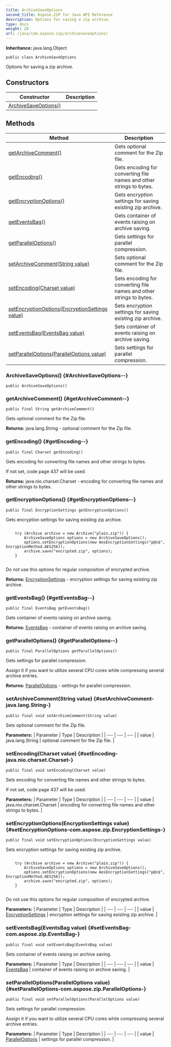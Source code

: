 ```yaml
---
title: ArchiveSaveOptions
second_title: Aspose.ZIP for Java API Reference
description: Options for saving a zip archive.
type: docs
weight: 20
url: /java/com.aspose.zip/archivesaveoptions/
---
```


**Inheritance:**
java.lang.Object
```
public class ArchiveSaveOptions
```

Options for saving a zip archive.
## Constructors

| Constructor | Description |
| --- | --- |
| [ArchiveSaveOptions()](#ArchiveSaveOptions--) |  |
## Methods

| Method | Description |
| --- | --- |
| [getArchiveComment()](#getArchiveComment--) | Gets optional comment for the Zip file. |
| [getEncoding()](#getEncoding--) | Gets encoding for converting file names and other strings to bytes. |
| [getEncryptionOptions()](#getEncryptionOptions--) | Gets encryption settings for saving existing zip archive. |
| [getEventsBag()](#getEventsBag--) | Gets container of events raising on archive saving. |
| [getParallelOptions()](#getParallelOptions--) | Gets settings for parallel compression. |
| [setArchiveComment(String value)](#setArchiveComment-java.lang.String-) | Sets optional comment for the Zip file. |
| [setEncoding(Charset value)](#setEncoding-java.nio.charset.Charset-) | Sets encoding for converting file names and other strings to bytes. |
| [setEncryptionOptions(EncryptionSettings value)](#setEncryptionOptions-com.aspose.zip.EncryptionSettings-) | Sets encryption settings for saving existing zip archive. |
| [setEventsBag(EventsBag value)](#setEventsBag-com.aspose.zip.EventsBag-) | Sets container of events raising on archive saving. |
| [setParallelOptions(ParallelOptions value)](#setParallelOptions-com.aspose.zip.ParallelOptions-) | Sets settings for parallel compression. |
### ArchiveSaveOptions() {#ArchiveSaveOptions--}
```
public ArchiveSaveOptions()
```


### getArchiveComment() {#getArchiveComment--}
```
public final String getArchiveComment()
```


Gets optional comment for the Zip file.

**Returns:**
java.lang.String - optional comment for the Zip file.
### getEncoding() {#getEncoding--}
```
public final Charset getEncoding()
```


Gets encoding for converting file names and other strings to bytes.

If not set, code page 437 will be used.

**Returns:**
java.nio.charset.Charset - encoding for converting file names and other strings to bytes.
### getEncryptionOptions() {#getEncryptionOptions--}
```
public final EncryptionSettings getEncryptionOptions()
```


Gets encryption settings for saving existing zip archive.

```

    try (Archive archive = new Archive("plain.zip")) {
        ArchiveSaveOptions options = new ArchiveSaveOptions();
        options.setEncryptionOptions(new AesEncryptionSettings("p@s$", EncryptionMethod.AES256));
        archive.save("encripted.zip", options);
    }
 
```

Do not use this options for regular composition of encrypted archive.

**Returns:**
[EncryptionSettings](../../com.aspose.zip/encryptionsettings) - encryption settings for saving existing zip archive.
### getEventsBag() {#getEventsBag--}
```
public final EventsBag getEventsBag()
```


Gets container of events raising on archive saving.

**Returns:**
[EventsBag](../../com.aspose.zip/eventsbag) - container of events raising on archive saving.
### getParallelOptions() {#getParallelOptions--}
```
public final ParallelOptions getParallelOptions()
```


Gets settings for parallel compression.

Assign it if you want to utilize several CPU cores while compressing several archive entries.

**Returns:**
[ParallelOptions](../../com.aspose.zip/paralleloptions) - settings for parallel compression.
### setArchiveComment(String value) {#setArchiveComment-java.lang.String-}
```
public final void setArchiveComment(String value)
```


Sets optional comment for the Zip file.

**Parameters:**
| Parameter | Type | Description |
| --- | --- | --- |
| value | java.lang.String | optional comment for the Zip file. |

### setEncoding(Charset value) {#setEncoding-java.nio.charset.Charset-}
```
public final void setEncoding(Charset value)
```


Sets encoding for converting file names and other strings to bytes.

If not set, code page 437 will be used.

**Parameters:**
| Parameter | Type | Description |
| --- | --- | --- |
| value | java.nio.charset.Charset | encoding for converting file names and other strings to bytes. |

### setEncryptionOptions(EncryptionSettings value) {#setEncryptionOptions-com.aspose.zip.EncryptionSettings-}
```
public final void setEncryptionOptions(EncryptionSettings value)
```


Sets encryption settings for saving existing zip archive.

```

    try (Archive archive = new Archive("plain.zip")) {
        ArchiveSaveOptions options = new ArchiveSaveOptions();
        options.setEncryptionOptions(new AesEncryptionSettings("p@s$", EncryptionMethod.AES256));
        archive.save("encripted.zip", options);
    }
 
```

Do not use this options for regular composition of encrypted archive.

**Parameters:**
| Parameter | Type | Description |
| --- | --- | --- |
| value | [EncryptionSettings](../../com.aspose.zip/encryptionsettings) | encryption settings for saving existing zip archive. |

### setEventsBag(EventsBag value) {#setEventsBag-com.aspose.zip.EventsBag-}
```
public final void setEventsBag(EventsBag value)
```


Sets container of events raising on archive saving.

**Parameters:**
| Parameter | Type | Description |
| --- | --- | --- |
| value | [EventsBag](../../com.aspose.zip/eventsbag) | container of events raising on archive saving. |

### setParallelOptions(ParallelOptions value) {#setParallelOptions-com.aspose.zip.ParallelOptions-}
```
public final void setParallelOptions(ParallelOptions value)
```


Sets settings for parallel compression.

Assign it if you want to utilize several CPU cores while compressing several archive entries.

**Parameters:**
| Parameter | Type | Description |
| --- | --- | --- |
| value | [ParallelOptions](../../com.aspose.zip/paralleloptions) | settings for parallel compression. |


